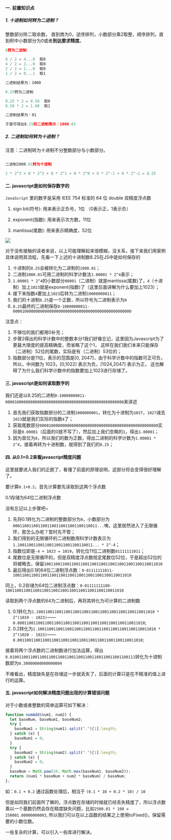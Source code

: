 #### 一. 前置知识点

##### 1. 十进制如何转为二进制？

整数部分除二取余数， 直到商为0，逆序排列，小数部分乘2取整，顺序排列，直到积中小数部分为0或者**到达要求精度**。

```javascript
8转为二进制

8 / 2 = 4...0  取0
4 / 2 = 2...0  取0
2 / 2 = 1...0  取0
1 / 2 = 0...1  取1

二进制结果为：1000

0.25转为二进制

0.25 * 2 = 0.50  取0
0.50 * 2 = 1.00  取1

二进制结果为：01

于是可得出8.25的二进制表示：1000.01
```

##### 2. 二进制如何转为十进制？

注意：二进制转为十进制不分整数部分与小数部分。

```javascript

二进制1000.01转为十进制

1 * 2^3 + 0 * 2^2 + 0 * 2^1 + 0 * 2^0 + 0 * 2^-1 + 0 * 2^-2 = 8.25
```

#### 二. javascript是如何保存数字的

`JavaScript` 里的数字是采用 IEEE 754 标准的 64 位 double 双精度浮点数

1. sign bit(符号): 用来表示正负号，1位 （0表示正，1表示负）

2. exponent(指数): 用来表示次方数，11位

3. mantissa(尾数): 用来表示精确度，52位

![](https://user-gold-cdn.xitu.io/2018/9/15/165db4761106b87a?w=594&h=96&f=png&s=4491)

对于没有接触的读者来说，以上可能理解起来很模糊，没关系，接下来我们用案例具体说明其流程，先看一下上述的十进制数8.25在JS中是如何保存的

1. 十进制的`8.25`会被转化为二进制的`1000.01`；
2. 二进制`1000.01`可用二进制的科学计数法`1.00001 * 2^4`表示；
3. `1.00001 * 2^4`的小数部分`00001`（二进制）就是mantissa(尾数)了，`4`（十进制）加上`1023`就是exponent(指数)了（这里后面讲解为什么要加上1023）；
4. 接下来指数`4`要加上`1023`后转为二进制`10000000011`；
5. 我们的十进制`8.25`是一个正数，所以符号为二进制表示为`0`
6. `8.25`最终的二进制保存`0-10000000011-0000100000000000000000000000000000000000000000000000`

注意点：

1. 不够位的我们都用0补充；
2. 步骤2得出的科学计数中的整数本分1我们好像忘记，这里因为Javascript为了更最大限度的提高精确度，而省略了这个1，
这样在我们我们本来只能保存（二进制）52位的尾数，实际是有（二进制）53位的；
3. 指数部分是11位，表示的范围是[0, 2047]，由于科学计数中的指数可正可负，所以，中间数为 1023，[0,1022] 表示为负，[1024,2047] 表示为正，
这也解释了为什么我们科学计数中的指数要加上1023进行存储了。

#### 三. javascript是如何读取数字的

我们还是以8.25的二进制`0-10000000011-0000100000000000000000000000000000000000000000000000`来讲述

1. 首先我们获取指数部分的二进制`1000000001`，转化为十进制为`1027`，`1027`减去`1023`就是我们实际的指数`4`了；
2. 获取尾数部分`0000100000000000000000000000000000000000000000000000`实际是`0.00001`（后面的0就不写了），然后加上我们忽略的`1`，得出`1.00001`；
3. 因为首位为`0`，所以我们的数为正数，得出二进制的科学计数为`1.00001 * 2^4`，接着再转为十进制数，就得到了我们的`8.25`；

#### 四. 从0.1+0.2来看javascript精度问题

这里就要进入我们的正题了，看懂了前面的原理说明，这部分将会变得很好理解了。
  
要计算`0.1+0.2`，首先计算要先读取到这两个浮点数

0.1存储为64位二进制浮点数

没有忘记以上步骤吧~

1. 先将0.1转化为二进制的整数部分为`0`，小数部分为`0001100110011001100110011001100110011...`咦，这里居然进入了无限循环，那怎么办呢？暂时先不管；
2. 我们得到的无限循环的二进制数用科学计数表示为`1.100110011001100110011001100110011... * 2^-4`；
3. 指数位即是`-4 + 1023 = 1019`，转化位11位二进制数`01111111011`；
4. 尾数位是无限循环的，但是双精度浮点数规定尾数位52位，于是超出52位的将被略去，保留`1001100110011001100110011001100110011001100110011010`
5. 最后得出0.1的64位二进制浮点数：`0-01111111011-1001100110011001100110011001100110011001100110011010`

同上，0.2存储为64位二进制浮点数：`0-01111111100-1001100110011001100110011001100110011001100110011010`
  
读取到两个浮点数的64为二进制后，再将其转化为可计算的二进制数

1. 0.1转化为`1.1001100110011001100110011001100110011001100110011010 * 2^(1019 - 1023)`——`0.00011001100110011001100110011001100110011001100110011010`;
2. 0.2转化为`1.1001100110011001100110011001100110011001100110011010 * 2^(1020 - 1023)`——`0.0011001100110011001100110011001100110011001100110011010`;

接着将两个浮点数的二进制数进行加法运算，得出`0.0100110011001100110011001100110011001100110011001100111`转化为十进制数即为`0.30000000000000004`
  
不难看出，精度缺失是在存储这一步就丢失了，后面的计算只是在不精准的值上进行的运算。

#### 五. javascript如何解决精度问题出现的计算错误问题

对于小数或者整数的简单运算可如下解决：

```javascript
function numAdd(num1, num2) { 
  let baseNum, baseNum1, baseNum2; 
  try { 
    baseNum1 = String(num1).split(".")[1].length; 
  } catch (e) { 
    baseNum1 = 0; 
  } 
  try { 
    baseNum2 = String(num2).split(".")[1].length; 
  } catch (e) { 
    baseNum2 = 0;
  } 
  baseNum = Math.pow(10, Math.max(baseNum1, baseNum2));
  return (num1 * baseNum + num2 * baseNum) / baseNum;
};

```
如：`0.1 + 0.2` 通过函数处理后，相当于 `(0.1 * 10 + 0.2 * 10) / 10`
  
但是如同我们前面所了解的，浮点数在存储的时候就已经丢失精度了，所以浮点数乘以一个基数仍然会存在精度缺失问题，比如`2500.01 * 100 = 250001.00000000003`,
所以我们可以在以上函数的结果之上使用toFixed()，保留需要的小数位数。
  
一些复杂的计算，可以引入一些库进行解决。